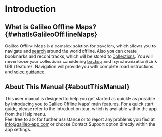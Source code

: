 # Introduction

## What is Galileo Offline Maps? {#whatIsGalileoOffllineMaps}

Galileo Offline Maps is a complex solution for travelers, which allows you to navigate and [search](search.md) around the world offline. Also you can create bookmarks and record tracks, which will be stored to [Collections](collections.md). You will never loose your collections considering [backup](advanced.md#dataBackup) and [synchronization](Link URL) features. Navigation will provide you with complete road instructions and [voice guidance](#markdown-header-voice-guidance).

## About This Manual {#aboutThisManual}

This user manual is designed to help you get started as quickly as possible by introducing you to Galileo Offline Maps’ main features. For a quick start guide, please refer to the introduction tour, which is available within the app from the Help menu.  
Feel free to ask for further assistance or to report any problems you find at info@galileo-app.com or choose Contact Support option directly within the app settings.